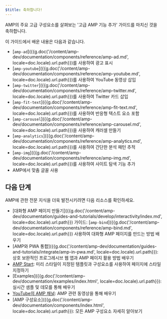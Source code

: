 ```yaml
---
$title: 축하합니다!
---
```


AMP의 주요 고급 구성요소를 살펴보는 '고급 AMP 기능 추가' 가이드를 마치신 것을 축하합니다.

이 가이드에서 배운 내용은 다음과 같습니다.

- [`amp-ad`]({{g.doc('/content/amp-dev/documentation/components/reference/amp-ad.md', locale=doc.locale).url.path}})를 사용하여 광고 표시
- [`amp-youtube`]({{g.doc('/content/amp-dev/documentation/components/reference/amp-youtube.md', locale=doc.locale).url.path}})를 사용하여 YouTube 동영상 삽입
- [`amp-twitter`]({{g.doc('/content/amp-dev/documentation/components/reference/amp-twitter.md', locale=doc.locale).url.path}})를 사용하여 Twitter 카드 삽입
- [`amp-fit-text`]({{g.doc('/content/amp-dev/documentation/components/reference/amp-fit-text.md', locale=doc.locale).url.path}})를 사용하여 반응형 텍스트 요소 포함
- [`amp-carousel`]({{g.doc('/content/amp-dev/documentation/components/reference/amp-carousel.md', locale=doc.locale).url.path}})을 사용하여 캐러셀 만들기
- [`amp-analytics`]({{g.doc('/content/amp-dev/documentation/components/reference/amp-analytics.md', locale=doc.locale).url.path}})를 사용하여 간단한 분석 패턴 추적
- [`amp-img`]({{g.doc('/content/amp-dev/documentation/components/reference/amp-img.md', locale=doc.locale).url.path}})를 사용하여 사이트 탐색 기능 추가
- AMP에서 맞춤 글꼴 사용

## 다음 단계

AMP에 관한 전문 지식을 더욱 발전시키려면 다음 리소스를 확인하세요.

- [대화형 AMP 페이지 만들기]({{g.doc('/content/amp-dev/documentation/guides-and-tutorials/develop/interactivity/index.md', locale=doc.locale).url.path}}) 가이드: [`amp-bind`]({{g.doc('/content/amp-dev/documentation/components/reference/amp-bind.md', locale=doc.locale).url.path}})  사용하여 대화형 AMP 페이지를 만드는 방법 배우기
- [AMP와 PWA 통합]({{g.doc('/content/amp-dev/documentation/guides-and-tutorials/integrate/amp-in-pwa.md', locale=doc.locale).url.path}}): 상호 보완적인 프로그레시브 웹 앱과 AMP 페이지 활용 방법 배우기
- [AMP Start](https://www.ampstart.com/): 미리 스타일이 지정된 템플릿과 구성요소를 사용하여 페이지에 스타일 지정하기
- [Examples]({{g.doc('/content/amp-dev/documentation/examples/index.html', locale=doc.locale).url.path}}): 실시간 샘플 및 데모를 통해 배우기
- [YouTube의 AMP 채널](https://www.youtube.com/channel/UCXPBsjgKKG2HqsKBhWA4uQw): AMP 관련 동영상을 통해 배우기
- [AMP 구성요소]({{g.doc('/content/amp-dev/documentation/components/index.html', locale=doc.locale).url.path}}): 모든 AMP 구성요소 자세히 알아보기
